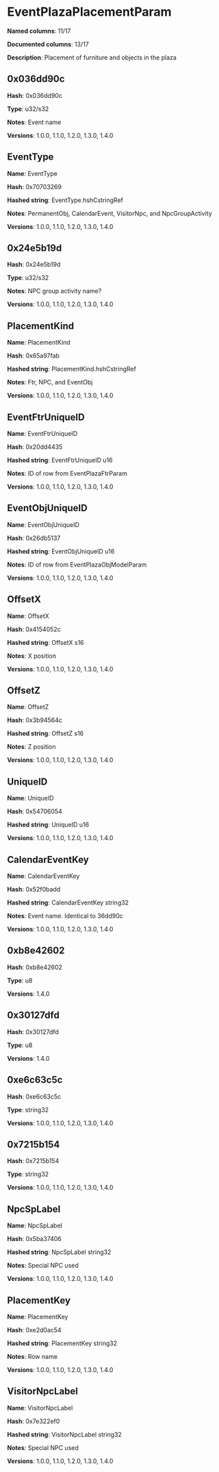 # EventPlazaPlacementParam
**Named columns**: 11/17

**Documented columns**: 13/17

**Description**: Placement of furniture and objects in the plaza
## 0x036dd90c

**Hash**: 0x036dd90c

**Type**: u32/s32

**Notes**: Event name

**Versions**: 1.0.0, 1.1.0, 1.2.0, 1.3.0, 1.4.0

## EventType

**Name**: EventType

**Hash**: 0x70703269

**Hashed string**: EventType.hshCstringRef

**Notes**: PermanentObj, CalendarEvent, VisitorNpc, and NpcGroupActivity

**Versions**: 1.0.0, 1.1.0, 1.2.0, 1.3.0, 1.4.0

## 0x24e5b19d

**Hash**: 0x24e5b19d

**Type**: u32/s32

**Notes**: NPC group activity name?

**Versions**: 1.0.0, 1.1.0, 1.2.0, 1.3.0, 1.4.0

## PlacementKind

**Name**: PlacementKind

**Hash**: 0x65a97fab

**Hashed string**: PlacementKind.hshCstringRef

**Notes**: Ftr, NPC, and EventObj

**Versions**: 1.0.0, 1.1.0, 1.2.0, 1.3.0, 1.4.0

## EventFtrUniqueID

**Name**: EventFtrUniqueID

**Hash**: 0x20dd4435

**Hashed string**: EventFtrUniqueID u16

**Notes**: ID of row from EventPlazaFtrParam

**Versions**: 1.0.0, 1.1.0, 1.2.0, 1.3.0, 1.4.0

## EventObjUniqueID

**Name**: EventObjUniqueID

**Hash**: 0x26db5137

**Hashed string**: EventObjUniqueID u16

**Notes**: ID of row from EventPlazaObjModelParam

**Versions**: 1.0.0, 1.1.0, 1.2.0, 1.3.0, 1.4.0

## OffsetX

**Name**: OffsetX

**Hash**: 0x4154052c

**Hashed string**: OffsetX s16

**Notes**: X position

**Versions**: 1.0.0, 1.1.0, 1.2.0, 1.3.0, 1.4.0

## OffsetZ

**Name**: OffsetZ

**Hash**: 0x3b94564c

**Hashed string**: OffsetZ s16

**Notes**: Z position

**Versions**: 1.0.0, 1.1.0, 1.2.0, 1.3.0, 1.4.0

## UniqueID

**Name**: UniqueID

**Hash**: 0x54706054

**Hashed string**: UniqueID u16

**Versions**: 1.0.0, 1.1.0, 1.2.0, 1.3.0, 1.4.0

## CalendarEventKey

**Name**: CalendarEventKey

**Hash**: 0x52f0badd

**Hashed string**: CalendarEventKey string32

**Notes**: Event name. Identical to 36dd90c

**Versions**: 1.0.0, 1.1.0, 1.2.0, 1.3.0, 1.4.0

## 0xb8e42602

**Hash**: 0xb8e42602

**Type**: u8

**Versions**: 1.4.0

## 0x30127dfd

**Hash**: 0x30127dfd

**Type**: u8

**Versions**: 1.4.0

## 0xe6c63c5c

**Hash**: 0xe6c63c5c

**Type**: string32

**Versions**: 1.0.0, 1.1.0, 1.2.0, 1.3.0, 1.4.0

## 0x7215b154

**Hash**: 0x7215b154

**Type**: string32

**Versions**: 1.0.0, 1.1.0, 1.2.0, 1.3.0, 1.4.0

## NpcSpLabel

**Name**: NpcSpLabel

**Hash**: 0x5ba37406

**Hashed string**: NpcSpLabel string32

**Notes**: Special NPC used

**Versions**: 1.0.0, 1.1.0, 1.2.0, 1.3.0, 1.4.0

## PlacementKey

**Name**: PlacementKey

**Hash**: 0xe2d0ac54

**Hashed string**: PlacementKey string32

**Notes**: Row name

**Versions**: 1.0.0, 1.1.0, 1.2.0, 1.3.0, 1.4.0

## VisitorNpcLabel

**Name**: VisitorNpcLabel

**Hash**: 0x7e322ef0

**Hashed string**: VisitorNpcLabel string32

**Notes**: Special NPC used

**Versions**: 1.0.0, 1.1.0, 1.2.0, 1.3.0, 1.4.0

